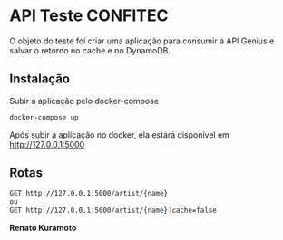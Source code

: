 # API Teste CONFITEC
O objeto do teste foi criar uma aplicação para consumir a API Genius e salvar o retorno no cache e no DynamoDB.


## Instalação

Subir a aplicação pelo docker-compose

```sh
docker-compose up
```

Após subir a aplicação no docker, ela estará disponível em http://127.0.0.1:5000

## Rotas

```sh
GET http://127.0.0.1:5000/artist/{name}
ou
GET http://127.0.0.1:5000/artist/{name}?cache=false
```


**Renato Kuramoto**
